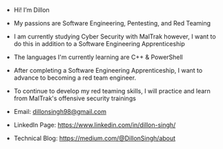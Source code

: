 - Hi! I’m Dillon
- My passions are Software Engineering, Pentesting, and Red Teaming
- I am currently studying Cyber Security with MalTrak however, I want to do this in addition to a Software Engineering Apprenticeship
- The languages I'm currently learning are C++ & PowerShell 
- After completing a Software Engineering Apprenticeship, I want to advance to becoming a red team engineer. 
- To continue to develop my red teaming skills, I will practice and learn from MalTrak's offensive security trainings

- Email: dillonsingh98@gmail.com 
- LinkedIn Page: https://www.linkedin.com/in/dillon-singh/
- Technical Blog: https://medium.com/@DillonSingh/about

<!---
DillonSingh/DillonSingh is a ✨ special ✨ repository because its `README.md` (this file) appears on your GitHub profile.
You can click the Preview link to take a look at your changes.
--->
